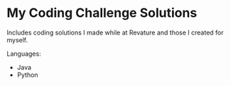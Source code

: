 # My Coding Challenge Solutions
Includes coding solutions I made while at Revature and those I created for myself.
<p>Languages:
<ul>
<li>Java
<li>Python
</ul>
